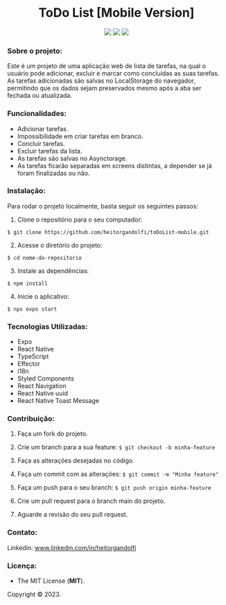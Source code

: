<div align="center">

# ToDo List [Mobile Version]

<img src="http://img.shields.io/static/v1?label=STATUS&message=FINALIZADO&color=green&style=for-the-badge"/> <img src="http://img.shields.io/static/v1?label=release%20date&message=august%202023&color=green&style=for-the-badge"/> <img src="http://img.shields.io/static/v1?label=license&message=MIT&color=informational&style=for-the-badge"/>
</div>

### **Sobre o projeto:**

Este é um projeto de uma aplicação web de lista de tarefas, na qual o usuário pode adicionar, excluir e marcar como concluídas as suas tarefas. As tarefas adicionadas são salvas no LocalStorage do navegador, permitindo que os dados sejam preservados mesmo após a aba ser fechada ou atualizada.

### **Funcionalidades:**

- Adicionar tarefas.
- Impossibilidade em criar tarefas em branco.
- Concluir tarefas.
- Excluir tarefas da lista.
- As tarefas são salvas no Asynctorage.
- As tarefas ficarão separadas em screens distintas, a depender se já foram finalizadas ou não.

### **Instalação:**

Para rodar o projeto localmente, basta seguir os seguintes passos:

1. Clone o repositório para o seu computador:

`$ git clone https://github.com/heitorgandolfi/toDoList-mobile.git`

2. Acesse o diretório do projeto:

`$ cd nome-do-repositorio`

3. Instale as dependências:

`$ npm install`

4. Inicie o aplicativo:

`$ npx expo start`

### **Tecnologias Utilizadas:**

- Expo
- React Native
- TypeScript
- Effector
- i18n
- Styled Components
- React Navigation
- React Native uuid
- React Native Toast Message

### **Contribuição:**

1. Faça um fork do projeto.

2. Crie um branch para a sua feature: `$ git checkout -b minha-feature`

3. Faça as alterações desejadas no código.

4. Faça um commit com as alterações: `$ git commit -m "Minha feature"`

5. Faça um push para o seu branch: `$ git push origin minha-feature`

6. Crie um pull request para o branch main do projeto.

7. Aguarde a revisão do seu pull request.

### **Contato:**

Linkedin: www.linkedin.com/in/heitorgandolfi


### **Licença:**

- The MIT License (**MIT**).

Copyright ©️ 2023.
